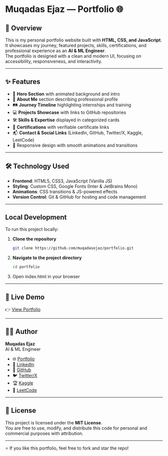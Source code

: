 # Muqadas Ejaz — Portfolio 🌐

## 📌 Overview
This is my personal portfolio website built with **HTML, CSS, and JavaScript**.  
It showcases my journey, featured projects, skills, certifications, and professional experience as an **AI & ML Engineer**.  
The portfolio is designed with a clean and modern UI, focusing on accessibility, responsiveness, and interactivity.

-------------------------------------------------------------------------------------------------------------------------------------------------------------------------------------------

## ✨ Features
- 🚀 **Hero Section** with animated background and intro
- 📖 **About Me** section describing professional profile
- 🛤 **Journey Timeline** highlighting internships and training
- 💻 **Projects Showcase** with links to GitHub repositories
- 🛠 **Skills & Expertise** displayed in categorized cards
- 📜 **Certifications** with verifiable certificate links
- 📬 **Contact & Social Links** (LinkedIn, GitHub, Twitter/X, Kaggle, LeetCode)
- 🎨 Responsive design with smooth animations and transitions

------------------------------------------------------------------------------------------------------------------------------------------------------------------------------------------

## 🛠 Technology Used
- **Frontend**: HTML5, CSS3, JavaScript (Vanilla JS)
- **Styling**: Custom CSS, Google Fonts (Inter & JetBrains Mono)
- **Animations**: CSS transitions & JS-powered effects
- **Version Control**: Git & GitHub for hosting and code management

------------------------------------------------------------------------------------------------------------------------------------------------------------------------------------------

## Local Development

To run this project locally:

1. **Clone the repository**
   ```bash
   git clone https://github.com/muqadasejaz/portfolio.git
   ```

2. **Navigate to the project directory**

   ```bash
   cd portfolio
   ```
   
3. Open index.html in your browser


 ----------------------------------------------------------------------------------------------------------------------------------------------------------------------------------------

## 🔗 Live Demo
👉 [View Portfolio](https://muqadasejaz.github.io/portfolio/)  

------------------------------------------------------------------------------------------------------------------------------------------------------------------------------------------

## 👨‍💻 Author

**Muqadas Ejaz**  
AI & ML Engineer

- 🌐 [Portfolio](https://muqadasejaz.github.io/portfolio/)  
- 💼 [LinkedIn](https://www.linkedin.com/in/muqadasejaz/)  
- 🐙 [GitHub](https://github.com/muqadasejaz)  
- 🐦 [Twitter/X](https://x.com/muqadas__ejaz)  
- 🏆 [Kaggle](https://www.kaggle.com/muqaddasejaz)  
- 🔗 [LeetCode](https://leetcode.com/u/MuqadasEjaz/)  

------------------------------------------------------------------------------------------------------------------------------------------------------------------------------------------

## 📄 License
This project is licensed under the **MIT License**.  
You are free to use, modify, and distribute this code for personal and commercial purposes with attribution.

------------------------------------------------------------------------------------------------------------------------------------------------------------------------------------------

⭐ If you like this portfolio, feel free to fork and star the repo!
